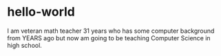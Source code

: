 # hello-world
I am veteran math teacher 31 years who has some computer background from YEARS ago but now am going to be teaching Computer Science in high school. 
